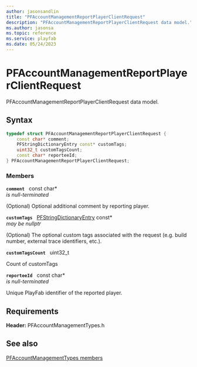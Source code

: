 ```yaml
---
author: jasonsandlin
title: "PFAccountManagementReportPlayerClientRequest"
description: "PFAccountManagementReportPlayerClientRequest data model."
ms.author: jasonsa
ms.topic: reference
ms.service: playfab
ms.date: 05/24/2023
---
```


# PFAccountManagementReportPlayerClientRequest  

PFAccountManagementReportPlayerClientRequest data model.  

## Syntax  
  
```cpp
typedef struct PFAccountManagementReportPlayerClientRequest {  
    const char* comment;  
    PFStringDictionaryEntry const* customTags;  
    uint32_t customTagsCount;  
    const char* reporteeId;  
} PFAccountManagementReportPlayerClientRequest;  
```
  
### Members  
  
**`comment`** &nbsp; const char*  
*is null-terminated*  
  
(Optional) Optional additional comment by reporting player.
  
**`customTags`** &nbsp; [PFStringDictionaryEntry](../../pftypes/structs/pfstringdictionaryentry.md) const*  
*may be nullptr*  
  
(Optional) The optional custom tags associated with the request (e.g. build number, external trace identifiers, etc.).
  
**`customTagsCount`** &nbsp; uint32_t  
  
Count of customTags
  
**`reporteeId`** &nbsp; const char*  
*is null-terminated*  
  
Unique PlayFab identifier of the reported player.
  
  
## Requirements  
  
**Header:** PFAccountManagementTypes.h
  
## See also  
[PFAccountManagementTypes members](../pfaccountmanagementtypes_members.md)  

  
  
